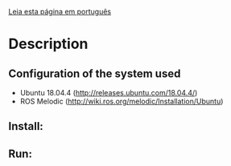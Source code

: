 [Leia esta página em português](https://github.com/marco-teixeira/Scenes-ROS-CoppeliaSim/blob/master/README-pt.md)


Description
=================================



Configuration of the system used
--------------------------------

* Ubuntu 18.04.4 (http://releases.ubuntu.com/18.04.4/)
* ROS Melodic (http://wiki.ros.org/melodic/Installation/Ubuntu)



Install:
--------------------------------



Run:
-------------------------------





